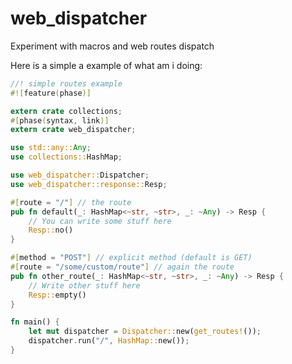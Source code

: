 web_dispatcher
==============

Experiment with macros and web routes dispatch

Here is a simple a example of what am i doing:

```Rust
//! simple routes example
#![feature(phase)]

extern crate collections;
#[phase(syntax, link)]
extern crate web_dispatcher;

use std::any::Any;
use collections::HashMap;

use web_dispatcher::Dispatcher;
use web_dispatcher::response::Resp;

#[route = "/"] // the route
pub fn default(_: HashMap<~str, ~str>, _: ~Any) -> Resp {
    // You can write some stuff here
    Resp::no()
}

#[method = "POST"] // explicit method (default is GET)
#[route = "/some/custom/route"] // again the route
pub fn other_route(_: HashMap<~str, ~str>, _: ~Any) -> Resp {
    // Write other stuff here
    Resp::empty()
}

fn main() {
    let mut dispatcher = Dispatcher::new(get_routes!());
    dispatcher.run("/", HashMap::new());
}

```